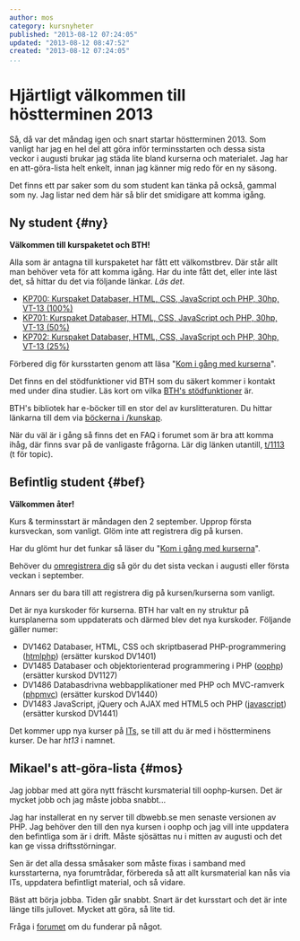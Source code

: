 ```yaml
---
author: mos
category: kursnyheter
published: "2013-08-12 07:24:05"
updated: "2013-08-12 08:47:52"
created: "2013-08-12 07:24:05"
...
```

Hjärtligt välkommen till höstterminen 2013
==================================

Så, då var det måndag igen och snart startar höstterminen 2013. Som vanligt har jag en hel del att göra inför terminsstarten och dessa sista veckor i augusti brukar jag städa lite bland kurserna och materialet. Jag har en att-göra-lista helt enkelt, innan jag känner mig redo för en ny säsong. 

Det finns ett par saker som du som student kan tänka på också, gammal som ny. Jag listar ned dem här så blir det smidigare att komma igång.

<!--more-->



Ny student {#ny}
----------------------------

**Välkommen till kurspaketet och BTH!**

Alla som är antagna till kurspaketet har fått ett välkomstbrev. Där står allt man behöver veta för att komma igång. Har du inte fått det, eller inte läst det, så hittar du det via följande länkar. *Läs det*.

* [KP700: Kurspaket Databaser, HTML, CSS, JavaScript och PHP, 30hp, VT-13 (100%)](http://edu.bth.se/utbildning/utb_kurspaket.asp?PaketAnmkod=KP700&PaketStarttermin=20132&lang=sv)
* [KP701: Kurspaket Databaser, HTML, CSS, JavaScript och PHP, 30hp, VT-13 (50%)](http://edu.bth.se/utbildning/utb_kurspaket.asp?PaketAnmkod=KP701&PaketStarttermin=20132&lang=sv)
* [KP702: Kurspaket Databaser, HTML, CSS, JavaScript och PHP, 30hp, VT-13 (25%)](http://edu.bth.se/utbildning/utb_kurspaket.asp?PaketAnmkod=KP702&PaketStarttermin=20132&lang=sv)


Förbered dig för kursstarten genom att läsa "[Kom i gång med kurserna](kurser/kom-igang)".

Det finns en del stödfunktioner vid BTH som du säkert kommer i kontakt med under dina studier. Läs kort om vilka [BTH's stödfunktioner](bth) är.

BTH's bibliotek har e-böcker till en stor del av kurslitteraturen. Du hittar länkarna till dem via [böckerna i /kunskap](kunskap/kategori/bok).

När du väl är i gång så finns det en FAQ i forumet som är bra att komma ihåg, där finns svar på de vanligaste frågorna. Lär dig länken utantill, [t/1113](t/1113) (t för topic).



Befintlig student {#bef}
----------------------------

**Välkommen åter!**

Kurs & terminsstart är måndagen den 2 september. Upprop första kursveckan, som vanligt. Glöm inte att registrera dig på kursen.

Har du glömt hur det funkar så läser du "[Kom i gång med kurserna](kurser/kom-igang)".

Behöver du [omregistrera dig](t/852) så gör du det sista veckan i augusti eller första veckan i september.

Annars ser du bara till att registrera dig på kursen/kurserna som vanligt.

Det är nya kurskoder för kurserna. BTH har valt en ny struktur på kursplanerna som uppdaterats och därmed blev det nya kurskoder. Följande gäller numer:

* DV1462 Databaser, HTML, CSS och skriptbaserad PHP-programmering ([htmlphp](htmlphp)) (ersätter kurskod DV1401)
* DV1485 Databaser och objektorienterad programmering i PHP ([oophp](oophp)) (ersätter kurskod DV1127)
* DV1486 Databasdrivna webbapplikationer med PHP och MVC-ramverk ([phpmvc](phpmvc)) (ersätter kurskod DV1440)
* DV1483 JavaScript, jQuery och AJAX med HTML5 och PHP ([javascript](javascript)) (ersätter kurskod DV1441)

Det kommer upp nya kurser på [ITs](bth#its), se till att du är med i höstterminens kurser. De har *ht13* i namnet. 



Mikael's att-göra-lista {#mos}
----------------------------

Jag jobbar med att göra nytt fräscht kursmaterial till oophp-kursen. Det är mycket jobb och jag måste jobba snabbt...

Jag har installerat en ny server till dbwebb.se men senaste versionen av PHP. Jag behöver den till den nya kursen i oophp och jag vill inte uppdatera den befintliga som är i drift. Måste sjösättas nu i mitten av augusti och det kan ge vissa driftsstörningar.

Sen är det alla dessa småsaker som måste fixas i samband med kursstarterna, nya forumtrådar, förbereda så att allt kursmaterial kan nås via ITs, uppdatera befintligt material, och så vidare.

Bäst att börja jobba. Tiden går snabbt. Snart är det kursstart och det är inte länge tills jullovet. Mycket att göra, så lite tid.

Fråga i [forumet](forum) om du funderar på något.